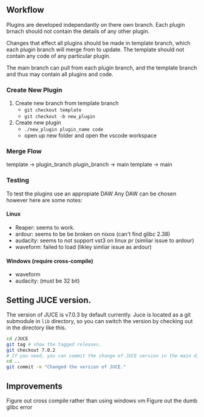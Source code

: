 
## Workflow
Plugins are developed independantly on there own branch. Each plugin brnach should not contain the details of any other plugin.

Changes that effect all plugins should be made in template branch, which each plugin branch will merge from to update. The template should not contain any code of any particular plugin.

The main branch can pull from each plugin branch, and the template branch and thus may contain all plugins and code.

### Create New Plugin
1. Create new branch from template branch 
    - `git checkout template`
    - `git checkout -b new_plugin`
2. Create new plugin
    - `./new_plugin plugin_name code`
    - open up new folder and open the vscode workspace

### Merge Flow
template -> plugin_branch
plugin_branch -> main
template -> main

### Testing
To test the plugins use an appropiate DAW Any DAW can be chosen however here are some notes:

#### Linux
- Reaper: seems to work.
- ardour: seems to be be broken on nixos (can't find glibc 2.38)
- audacity: seems to not support vst3 on linux pr (simliar issue to ardour)
- waveform: failed to load (likley simliar issue as ardour)

#### Windows (require cross-compile)
- waveform
- audacity: (must be 32 bit)


## Setting JUCE version.

The version of JUCE is v7.0.3 by default currently. Juce is located as a git submodule in `lib` directory, so you can switch the version by checking out in the directory like this.

```sh
cd /JUCE
git tag # show the tagged releases.
git checkout 7.0.2
# If you need, you can commit the change of JUCE version in the main directory.
cd ..
git commit -m "Changed the version of JUCE."
```

## Improvements
Figure out cross compile rather than using windows vm
Figure out the dumb glibc error